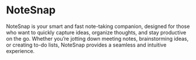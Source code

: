 # NoteSnap
NoteSnap is your smart and fast note-taking companion, designed for those who want to quickly capture ideas, organize thoughts, and stay productive on the go. Whether you’re jotting down meeting notes, brainstorming ideas, or creating to-do lists, NoteSnap provides a seamless and intuitive experience.
